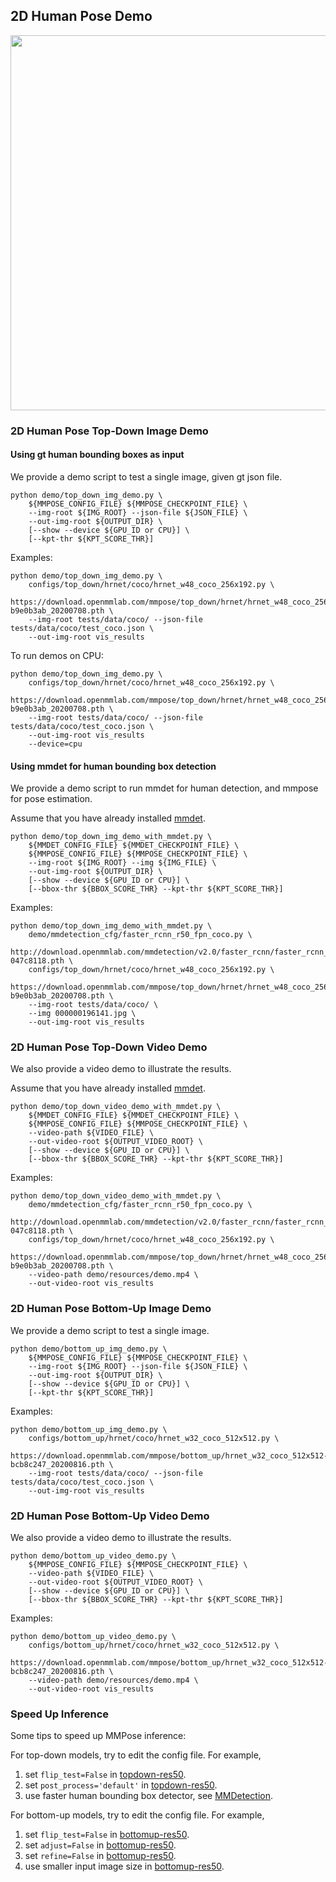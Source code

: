 ## 2D Human Pose Demo

<img src="https://raw.githubusercontent.com/open-mmlab/mmpose/master/demo/resources/demo_coco.gif" width="600px" alt><br>

### 2D Human Pose Top-Down Image Demo

#### Using gt human bounding boxes as input

We provide a demo script to test a single image, given gt json file.

```shell
python demo/top_down_img_demo.py \
    ${MMPOSE_CONFIG_FILE} ${MMPOSE_CHECKPOINT_FILE} \
    --img-root ${IMG_ROOT} --json-file ${JSON_FILE} \
    --out-img-root ${OUTPUT_DIR} \
    [--show --device ${GPU_ID or CPU}] \
    [--kpt-thr ${KPT_SCORE_THR}]
```

Examples:

```shell
python demo/top_down_img_demo.py \
    configs/top_down/hrnet/coco/hrnet_w48_coco_256x192.py \
    https://download.openmmlab.com/mmpose/top_down/hrnet/hrnet_w48_coco_256x192-b9e0b3ab_20200708.pth \
    --img-root tests/data/coco/ --json-file tests/data/coco/test_coco.json \
    --out-img-root vis_results
```

To run demos on CPU:

```shell
python demo/top_down_img_demo.py \
    configs/top_down/hrnet/coco/hrnet_w48_coco_256x192.py \
    https://download.openmmlab.com/mmpose/top_down/hrnet/hrnet_w48_coco_256x192-b9e0b3ab_20200708.pth \
    --img-root tests/data/coco/ --json-file tests/data/coco/test_coco.json \
    --out-img-root vis_results
    --device=cpu
```

#### Using mmdet for human bounding box detection

We provide a demo script to run mmdet for human detection, and mmpose for pose estimation.

Assume that you have already installed [mmdet](https://github.com/open-mmlab/mmdetection).

```shell
python demo/top_down_img_demo_with_mmdet.py \
    ${MMDET_CONFIG_FILE} ${MMDET_CHECKPOINT_FILE} \
    ${MMPOSE_CONFIG_FILE} ${MMPOSE_CHECKPOINT_FILE} \
    --img-root ${IMG_ROOT} --img ${IMG_FILE} \
    --out-img-root ${OUTPUT_DIR} \
    [--show --device ${GPU_ID or CPU}] \
    [--bbox-thr ${BBOX_SCORE_THR} --kpt-thr ${KPT_SCORE_THR}]
```

Examples:

```shell
python demo/top_down_img_demo_with_mmdet.py \
    demo/mmdetection_cfg/faster_rcnn_r50_fpn_coco.py \
    http://download.openmmlab.com/mmdetection/v2.0/faster_rcnn/faster_rcnn_r50_fpn_1x_coco/faster_rcnn_r50_fpn_1x_coco_20200130-047c8118.pth \
    configs/top_down/hrnet/coco/hrnet_w48_coco_256x192.py \
    https://download.openmmlab.com/mmpose/top_down/hrnet/hrnet_w48_coco_256x192-b9e0b3ab_20200708.pth \
    --img-root tests/data/coco/ \
    --img 000000196141.jpg \
    --out-img-root vis_results
```

### 2D Human Pose Top-Down Video Demo

We also provide a video demo to illustrate the results.

Assume that you have already installed [mmdet](https://github.com/open-mmlab/mmdetection).

```shell
python demo/top_down_video_demo_with_mmdet.py \
    ${MMDET_CONFIG_FILE} ${MMDET_CHECKPOINT_FILE} \
    ${MMPOSE_CONFIG_FILE} ${MMPOSE_CHECKPOINT_FILE} \
    --video-path ${VIDEO_FILE} \
    --out-video-root ${OUTPUT_VIDEO_ROOT} \
    [--show --device ${GPU_ID or CPU}] \
    [--bbox-thr ${BBOX_SCORE_THR} --kpt-thr ${KPT_SCORE_THR}]
```

Examples:

```shell
python demo/top_down_video_demo_with_mmdet.py \
    demo/mmdetection_cfg/faster_rcnn_r50_fpn_coco.py \
    http://download.openmmlab.com/mmdetection/v2.0/faster_rcnn/faster_rcnn_r50_fpn_1x_coco/faster_rcnn_r50_fpn_1x_coco_20200130-047c8118.pth \
    configs/top_down/hrnet/coco/hrnet_w48_coco_256x192.py \
    https://download.openmmlab.com/mmpose/top_down/hrnet/hrnet_w48_coco_256x192-b9e0b3ab_20200708.pth \
    --video-path demo/resources/demo.mp4 \
    --out-video-root vis_results
```

### 2D Human Pose Bottom-Up Image Demo

We provide a demo script to test a single image.

```shell
python demo/bottom_up_img_demo.py \
    ${MMPOSE_CONFIG_FILE} ${MMPOSE_CHECKPOINT_FILE} \
    --img-root ${IMG_ROOT} --json-file ${JSON_FILE} \
    --out-img-root ${OUTPUT_DIR} \
    [--show --device ${GPU_ID or CPU}] \
    [--kpt-thr ${KPT_SCORE_THR}]
```

Examples:

```shell
python demo/bottom_up_img_demo.py \
    configs/bottom_up/hrnet/coco/hrnet_w32_coco_512x512.py \
    https://download.openmmlab.com/mmpose/bottom_up/hrnet_w32_coco_512x512-bcb8c247_20200816.pth \
    --img-root tests/data/coco/ --json-file tests/data/coco/test_coco.json \
    --out-img-root vis_results
```

### 2D Human Pose Bottom-Up Video Demo

We also provide a video demo to illustrate the results.

```shell
python demo/bottom_up_video_demo.py \
    ${MMPOSE_CONFIG_FILE} ${MMPOSE_CHECKPOINT_FILE} \
    --video-path ${VIDEO_FILE} \
    --out-video-root ${OUTPUT_VIDEO_ROOT} \
    [--show --device ${GPU_ID or CPU}] \
    [--bbox-thr ${BBOX_SCORE_THR} --kpt-thr ${KPT_SCORE_THR}]
```

Examples:

```shell
python demo/bottom_up_video_demo.py \
    configs/bottom_up/hrnet/coco/hrnet_w32_coco_512x512.py \
    https://download.openmmlab.com/mmpose/bottom_up/hrnet_w32_coco_512x512-bcb8c247_20200816.pth \
    --video-path demo/resources/demo.mp4 \
    --out-video-root vis_results
```

### Speed Up Inference

Some tips to speed up MMPose inference:

For top-down models, try to edit the config file. For example,

1. set `flip_test=False` in [topdown-res50](/configs/top_down/resnet/coco/res50_coco_256x192.py#L51).
1. set `post_process='default'` in [topdown-res50](/configs/top_down/resnet/coco/res50_coco_256x192.py#L52).
1. use faster human bounding box detector, see [MMDetection](https://mmdetection.readthedocs.io/en/latest/model_zoo.html).

For bottom-up models, try to edit the config file. For example,

1. set `flip_test=False` in [bottomup-res50](/configs/bottom_up/resnet/coco/res50_coco_512x512.py#L80).
1. set `adjust=False` in [bottomup-res50](/configs/bottom_up/resnet/coco/res50_coco_512x512.py#L78).
1. set `refine=False` in [bottomup-res50](/configs/bottom_up/resnet/coco/res50_coco_512x512.py#L79).
1. use smaller input image size in [bottomup-res50](/configs/bottom_up/resnet/coco/res50_coco_512x512.py#L39).
